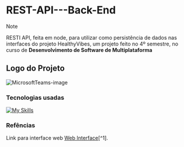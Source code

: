 # REST-API---Back-End
>[!NOTE]
> RESTI API, feita em node, para utilizar como persistência de dados nas interfaces do projeto HealthyVibes, um projeto feito no 4º semestre, no curso de **Desenvolvimento de Software de Multiplataforma**
## Logo do Projeto
![MicrosoftTeams-image](https://github.com/DaltonGuima/HealthyVibes-REST-API-Back-End/assets/83316074/531844d7-2e14-4847-8ca5-1dcff03811c3)
### Tecnologias usadas
[![My Skills](https://skillicons.dev/icons?i=ts,nodejs,mongodb,express&theme=dark)](https://skillicons.dev)

### Refências

Link para interface web [Web Interface](https://github.com/lucasalbuquerque57/Healthy-Vibes-FrontEnd)[^1].
